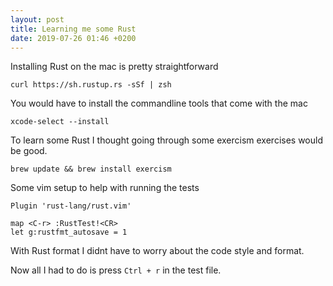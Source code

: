 ```yaml
---
layout: post
title: Learning me some Rust
date: 2019-07-26 01:46 +0200
---
```


Installing Rust on the mac is pretty straightforward

```
curl https://sh.rustup.rs -sSf | zsh
```

You would have to install the commandline tools that come with the mac

```
xcode-select --install
```

To learn some Rust I thought going through some exercism exercises would be good.

```
brew update && brew install exercism
```

Some vim setup to help with running the tests

```
Plugin 'rust-lang/rust.vim'

map <C-r> :RustTest!<CR>
let g:rustfmt_autosave = 1
```

With Rust format I didnt have to worry about the code style and format.

Now all I had to do is press `Ctrl + r` in the test file.
